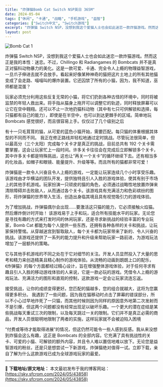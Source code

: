 ```yaml
---
title: "炸弹猫Bomb Cat Switch NSP英日 365M"
date: 2024-05-04
tags: ["休闲", "卡通", "战略", "手机游戏", "益智"]
categories: ["Switch中文", "Switch游戏"]
excerpt: "炸弹猫 Switch NSP，没想到我这个爱猫人士也会如此迷恋一款炸猫游戏。然而这正是我的本性：迷恋。不过，Chillingo 和 Radiangames 的 Bombcats 并不是真正对猫科动物暴力的美化。这是一款可爱、卡通、完全令人上瘾的物理益智游戏，一旦爪子伸进去就不会放手。看起来好像某种神&hellip;"
layout: post
---
```


<img class="aligncenter" src="https://sky.sfcrom.com/wp-content/uploads/2024/05/20240504163953-9e16b.jpeg" alt="Bomb Cat 1" />

炸弹猫 Switch NSP，没想到我这个爱猫人士也会如此迷恋一款炸猫游戏。然而这正是我的本性：迷恋。不过，Chillingo 和 Radiangames 的 Bombcats 并不是真正对猫科动物暴力的美化。这是一款可爱、卡通、完全令人上瘾的物理益智游戏，一旦爪子伸进去就不会放手。看起来好像某种神奇的猫把这片土地上的所有其他猫变成了会走路、喵喵叫的爆炸装置。它还囚禁了所有的小猫，因为，我不知道，巫师都是混蛋？

玩家必须充分利用这些反复无常的小猫，将它们扔到各种古怪的环境中，同时将被监禁的年轻人救出来。将手指从猫身上拖开可以调整它的轨迹，同时释放屏幕可以让它在空中翱翔。还可以不止一次地扔猫科动物（其中有七只可供解锁和选择，每只猫都有自己的能力），即使是在半空中，也可以到达更棘手的区域。简单地玩 Bombcats 感觉很好，而且很容易上手。仅仅过了几个级别之后

有十一只毛茸茸的猫，从可爱的蓝色小猫开始，需要匹配。每只猫的体重根据其体型的不同而不同。
我正在修正路线并轻松地通过定时挑战。尽管玩法很简单，但以最高分（三个太阳）完成每个关卡才是真正的挑战，目前总共有 192 个关卡需要掌握，这会让玩家忙上一段时间。许多关卡往往会在完成后立即解锁多个关卡，其中许多关卡都是特殊挑战，这也让“再关一个关卡”的循环继续下去。还有相当多的化妆品，如帽子和眼镜、能量提升、升级等等。而且所有的猫都非常可爱！

炸弹猫是一款令人兴奋且令人上瘾的游戏，一定能让玩家连续几个小时享受乐趣。该游戏由才华横溢的团队开发，提供独特且引人入胜的游戏体验，使其有别于市场上的其他手机游戏。玩家扮演一只顽皮的猫的角色，必须通过战略性地放置炸弹来清除障碍并击败敌人，从而通过各个关卡。该游戏具有充满活力和色彩缤纷的图形，将炸弹猫的世界带入生活，创造出身临其境且具有视觉吸引力的游戏体验。

为了增加挑战，炸弹猫偶尔会出现……要激活这只猫的能力，它必须接触火焰猫。然后爆炸倒计时开始！
该游戏易于上手和玩，适合所有技能水平的玩家。无论您是寻找有趣的方式来打发时间的休闲玩家，还是寻求新挑战的经验丰富的专业玩家，Bomb Cat 都能为每个人提供一些东西，还拥有各种各样的关卡和挑战，让玩家保持警惕。从穿越迷宫到智取敌人，每个关卡都为玩家带来了新的、令人兴奋的挑战。该游戏还提供了一系列的能力提升和升级来帮助玩家一路前进，为游戏玩法增加了一层额外的策略。

它与其他手机游戏的不同之处在于它对细节的关注。开发人员显然投入了大量的思考和精力来创造精美且精心制作的游戏体验。从流畅的动画到朗朗上口的配乐，《炸弹猫》的每个方面都经过精心设计，旨在增强整体游戏体验，对于任何寻求有趣且引人入胜的移动游戏体验的人来说，它是一款必玩的游戏。凭借令人上瘾的游戏玩法、充满活力的图形和直观的控制，这款游戏一定会让玩家流连忘返。

接受挑战，让你的成绩变得更好。您匹配的猫越多，您的组合就越大，这将为您赢得更多积分。
我遇到了一些问题，因为我在猫移动时点击了屏幕的错误部分，所以不小心过早地炸死了一只猫，而其他时候则因为同样的原因意外地第二次发射而不是引爆，但这两个问题都没有经常出现足以破坏乐趣。一个更大的潜在症结是某些挑战每天重试三次的限制，以及每天跳过一关的限制。它们并不是真正必需的商品，开发人员很聪明地限制了两者的实施，这样玩家就不会被迫陷入困境

“付费或等待才能取得进展”的情况，但这仍然可能令一些人感到反感。我从来没想到炸猫会这么有趣，这正是 Bombcats 的全部内容。它充满了具有挑战性的关卡、可爱的小猫、可解锁的额外内容，并且令人难以置信地难以放下。无论您是益智游戏的粉丝，还是只是想尝试一下新游戏，炸弹猫绝对值得一试。立即下载，亲自了解为什么这款游戏已成为全球游戏玩家的最爱。

---
📖 **下载地址/原文地址：** 本文最初发布于我的博客网站：[https://sky.sfcrom.com/2024/05/43858](https://sky.sfcrom.com/2024/05/43858)
